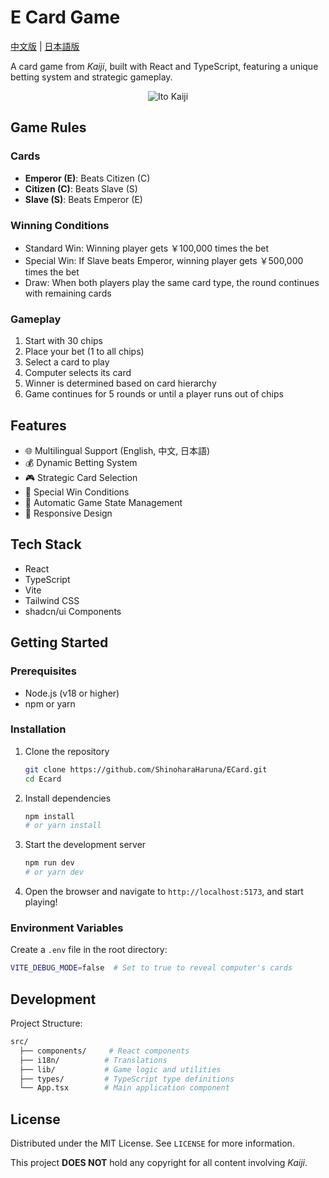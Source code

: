# E Card Game

[中文版](README_cn.md) | [日本語版](README_ja.md)

A card game from *Kaiji*, built with React and TypeScript, featuring a unique betting system and strategic gameplay.

<div align="center">
    <img src="https://static.wikia.nocookie.net/vsbattles/images/2/2b/Kaijiproperrender.png/revision/latest?cb=20180520034603" alt="Ito Kaiji" />
</div>

## Game Rules

### Cards
- **Emperor (E)**: Beats Citizen (C)
- **Citizen (C)**: Beats Slave (S)
- **Slave (S)**: Beats Emperor (E)

### Winning Conditions
- Standard Win: Winning player gets ￥100,000 times the bet
- Special Win: If Slave beats Emperor, winning player gets ￥500,000 times the bet
- Draw: When both players play the same card type, the round continues with remaining cards

### Gameplay
1. Start with 30 chips
2. Place your bet (1 to all chips)
3. Select a card to play
4. Computer selects its card
5. Winner is determined based on card hierarchy
6. Game continues for 5 rounds or until a player runs out of chips

## Features

- 🌐 Multilingual Support (English, 中文, 日本語)
- 💰 Dynamic Betting System
- 🎮 Strategic Card Selection
- 🎯 Special Win Conditions
- 🔄 Automatic Game State Management
- 📱 Responsive Design

## Tech Stack

- React
- TypeScript
- Vite
- Tailwind CSS
- shadcn/ui Components

## Getting Started

### Prerequisites

- Node.js (v18 or higher)
- npm or yarn

### Installation

1. Clone the repository
   ```bash
   git clone https://github.com/ShinoharaHaruna/ECard.git
   cd Ecard
   ```

2. Install dependencies
   ```bash
   npm install
   # or yarn install
   ```

3. Start the development server
   ```bash
   npm run dev
   # or yarn dev
   ```

4. Open the browser and navigate to `http://localhost:5173`, and start playing!

### Environment Variables

Create a `.env` file in the root directory:

```bash
VITE_DEBUG_MODE=false  # Set to true to reveal computer's cards
```

## Development

Project Structure:

```bash
src/
  ├── components/     # React components
  ├── i18n/          # Translations
  ├── lib/           # Game logic and utilities
  ├── types/         # TypeScript type definitions
  └── App.tsx        # Main application component
```

## License

Distributed under the MIT License. See `LICENSE` for more information.

This project **DOES NOT** hold any copyright for all content involving *Kaiji*.